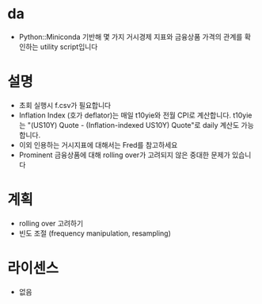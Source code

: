 # da
 - Python::Miniconda 기반해 몇 가지 거시경제 지표와 금융상품 가격의 관계를 확인하는 utility script입니다

# 설명
 - 초회 실행시 f.csv가 필요합니다
 - Inflation Index (호가 deflator)는 매일 t10yie와 전월 CPI로 계산합니다. t10yie는 "(US10Y) Quote - (Inflation-indexed US10Y) Quote"로 daily 계산도 가능합니다.
 - 이외 인용하는 거시지표에 대해서는 Fred를 참고하세요
 - Prominent 금융상품에 대해 rolling over가 고려되지 않은 중대한 문제가 있습니다

# 계획
 - rolling over 고려하기
 - 빈도 조절 (frequency manipulation, resampling)

# 라이센스
 - 없음

